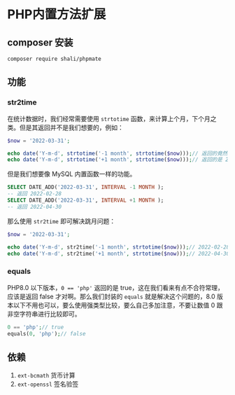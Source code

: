 # PHP内置方法扩展

## composer 安装

```
composer require shali/phpmate
```

## 功能

### str2time

在统计数据时，我们经常需要使用 `strtotime` 函数，来计算上个月，下个月之类。但是其返回并不是我们想要的，例如：

```php
$now = '2022-03-31';

echo date('Y-m-d', strtotime('-1 month', strtotime($now)));// 返回的竟然是 2022-03-03，而不是 2022-02-28
echo date('Y-m-d', strtotime('+1 month', strtotime($now)));// 返回的是 2022-05-01，而不是 2022-04-30
```

但是我们想要像 MySQL 内置函数一样的功能。

```sql
SELECT DATE_ADD('2022-03-31', INTERVAL -1 MONTH );
-- 返回 2022-02-28
SELECT DATE_ADD('2022-03-31', INTERVAL +1 MONTH );
-- 返回 2022-04-30
```

那么使用 `str2time` 即可解决跳月问题：

```php
$now = '2022-03-31';

echo date('Y-m-d', str2time('-1 month', strtotime($now)));// 2022-02-28
echo date('Y-m-d', str2time('+1 month', strtotime($now)));// 2022-04-30
```

### equals

PHP8.0 以下版本，`0 == 'php'` 返回的是 true，这在我们看来有点不合符常理，应该是返回 false 才对啊。那么我们封装的 `equals`
就是解决这个问题的，8.0 版本以下不用也可以，要么使用强类型比较，要么自己多加注意，不要让数值 0 跟非空字符串进行比较即可。

```php
0 == 'php';// true
equals(0, 'php');// false
```

## 依赖

1. `ext-bcmath` 货币计算
2. `ext-openssl` 签名验签
